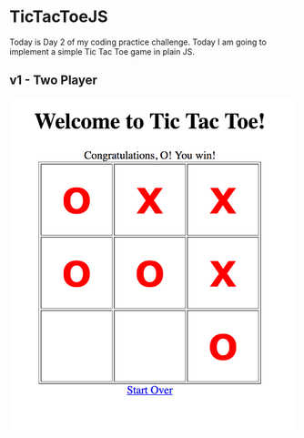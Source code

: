 # TicTacToeJS
Today is Day 2 of my coding practice challenge. Today I am going to implement a simple Tic Tac Toe game in plain JS.

## v1 - Two Player

![v1-Screenshot](https://github.com/fahadkaleem/TicTacToeJS/blob/master/screenshots/v1.png)